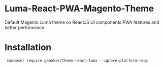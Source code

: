 # Luma-React-PWA-Magento-Theme
Default Magento Luma theme on ReactJS UI components PWA features and better performance 

# Installation 
```
 composer require genaker/theme-react-luma --ignore-platform-reqs
```
